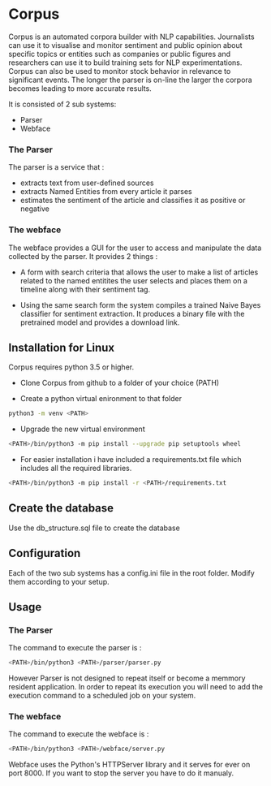 # Corpus

Corpus is an automated corpora builder with NLP capabilities.
Journalists can use it to visualise and monitor sentiment and public opinion about specific topics or entities such as companies or public figures and researchers can use it to build training sets for NLP experimentations. 
Corpus can also be used to monitor stock behavior in relevance to significant events. 
The longer the parser is on-line the larger the corpora becomes leading to more accurate results.

It is consisted of 2 sub systems:
- Parser
- Webface


### The Parser
The parser is a service that :
- extracts text from user-defined sources
- extracts Named Entities from every article it parses
- estimates the sentiment of the article and classifies it as positive or negative


### The webface
The webface provides a GUI for the user to access and manipulate the data collected by the parser.
It provides 2 things :
- A form with search criteria that allows the user to make a list of articles related to the named entitites the user selects and places them on a timeline along with their sentiment tag.

- Using the same search form the system compiles a trained Naive Bayes classifier for sentiment extraction. It produces a binary file with the pretrained model and provides a download link.



## Installation for Linux

Corpus requires python 3.5 or higher.

- Clone Corpus from github to a folder of your choice (PATH)

- Create a python virtual enironment to that folder

```sh
python3 -m venv <PATH>  

```

- Upgrade the new virtual environment
```sh
<PATH>/bin/python3 -m pip install --upgrade pip setuptools wheel
```

- For easier installation i have included a requirements.txt file which includes all the required libraries.
```sh
<PATH>/bin/python3 -m pip install -r <PATH>/requirements.txt
```


## Create the database
Use the db_structure.sql file to create the database


## Configuration
Each of the two sub systems has a config.ini file in the root folder. 
Modify them according to your setup.



## Usage
### The Parser
The command to execute the parser is :
```sh
<PATH>/bin/python3 <PATH>/parser/parser.py
```
However Parser is not designed to repeat itself or become a memmory resident application. In order to repeat its execution you will need to add the execution command to a scheduled job on your system.

### The webface
The command to execute the webface is :
```sh
<PATH>/bin/python3 <PATH>/webface/server.py
```

Webface uses the Python's HTTPServer library and it serves for ever on port 8000. If you want to stop the server you have to do it manualy.



